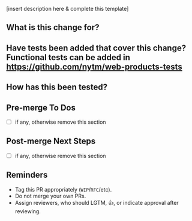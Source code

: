 [insert description here & complete this template]

## What is this change for?

## Have tests been added that cover this change? Functional tests can be added in https://github.com/nytm/web-products-tests

## How has this been tested?

## Pre-merge To Dos
- [ ] if any, otherwise remove this section

## Post-merge Next Steps
- [ ] if any, otherwise remove this section

## Reminders
- Tag this PR appropriately (`WIP`/`RFC`/etc).
- Do not merge your own PRs.
- Assign reviewers, who should LGTM, 👍, or indicate approval after reviewing.
